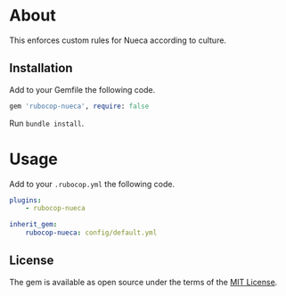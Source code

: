 # About

This enforces custom rules for Nueca according to culture.

## Installation

Add to your Gemfile the following code.

```ruby
gem 'rubocop-nueca', require: false
```

Run `bundle install`.

# Usage

Add to your `.rubocop.yml` the following code.

```yaml
plugins:
    - rubocop-nueca

inherit_gem:
    rubocop-nueca: config/default.yml
```

## License

The gem is available as open source under the terms of the [MIT License](https://opensource.org/licenses/MIT).
